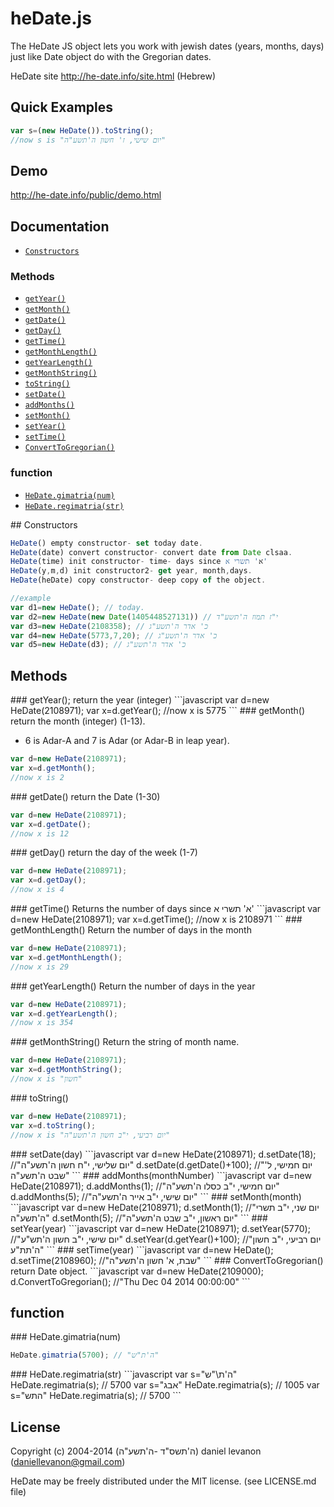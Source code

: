 # heDate.js

The HeDate JS object lets you work with jewish dates (years, months, days) just like Date object do with the Gregorian dates.

HeDate site http://he-date.info/site.html (Hebrew)

## Quick Examples

```javascript
var s=(new HeDate()).toString();
//now s is "יום שישי, ז' חשון ה'תשע"ה"
 ```
## Demo

http://he-date.info/public/demo.html
 

## Documentation

* [`Constructors`](#Constructors)

### Methods
* [`getYear()`](#getYear)
* [`getMonth()`](#getMonth)
* [`getDate()`](#getDate)
* [`getDay()`](#getDay)
* [`getTime()`](#getTime)
* [`getMonthLength()`](#getMonthLength)
* [`getYearLength()`](#getYearLength)
* [`getMonthString()`](#getMonthString)
* [`toString()`](#toString)
* [`setDate()`](#setDate)
* [`addMonths()`](#addMonths)
* [`setMonth()`](#setMonths)
* [`setYear()`](#setYear)
* [`setTime()`](#setTime)
* [`ConvertToGregorian()`](#ConvertToGregorian)

### function
* [`HeDate.gimatria(num)`](#HeDate.gimatria(num))
* [`HeDate.regimatria(str)`](#HeDate.regimatria(str))

<a name="Constructors" />
## Constructors

```javascript
HeDate() empty constructor- set today date.
HeDate(date) convert constructor- convert date from Date clsaa.
HeDate(time) init constructor- time- days since א' תשרי א'
HeDate(y,m,d) init constructor2- get year, month,days.
HeDate(heDate) copy constructor- deep copy of the object.

//example 
var d1=new HeDate(); // today.
var d2=new HeDate(new Date(1405448527131)) // י"ז תמוז ה'תשע"ד
var d3=new HeDate(2108358); // כ' אדר ה'תשע"ג
var d4=new HeDate(5773,7,20); // כ' אדר ה'תשע"ג
var d5=new HeDate(d3); // כ' אדר ה'תשע"ג

```

## Methods

<a name="getYear" />
### getYear();
return the year (integer)
```javascript
var d=new HeDate(2108971);
var x=d.getYear();
//now x is 5775
 ```

<a name="getMonth" />
### getMonth()
return the month (integer) (1-13).

* 6 is Adar-A and 7 is Adar (or Adar-B in leap year).

```javascript
var d=new HeDate(2108971);
var x=d.getMonth();
//now x is 2
 ```

<a name="getDate" />
### getDate()
return the Date (1-30)

```javascript
var d=new HeDate(2108971);
var x=d.getDate();
//now x is 12
 ```

<a name="getDay" />
### getDay()
return the day of the week (1-7)

```javascript
var d=new HeDate(2108971);
var x=d.getDay();
//now x is 4
 ```

<a name="getTime" />
### getTime()
Returns the number of days since  א' תשרי א'
```javascript
var d=new HeDate(2108971);
var x=d.getTime();
//now x is 2108971
 ```

<a name="getMonthLength" />
### getMonthLength()
Return the number of days in the month 

```javascript
var d=new HeDate(2108971);
var x=d.getMonthLength();
//now x is 29
 ```

<a name="getYearLength" />
### getYearLength()
Return the number of days in the year

```javascript
var d=new HeDate(2108971);
var x=d.getYearLength();
//now x is 354
 ```

<a name="getMonthString" />
### getMonthString()
Return the string of month name.

```javascript
var d=new HeDate(2108971);
var x=d.getMonthString();
//now x is "חשון"
 ```

<a name="toString" />
### toString()

```javascript
var d=new HeDate(2108971);
var x=d.toString();
//now x is "יום רביעי, י"ב חשון ה'תשע"ה"
 ```

<a name="setDate" />
### setDate(day)
```javascript
var d=new HeDate(2108971);
d.setDate(18); //"יום שלישי, י"ח חשון ה'תשע"ה"
d.setDate(d.getDate()+100); //"יום חמישי, ל' שבט ה'תשע"ה"
 ```

<a name="addMonths" />
### addMonths(monthNumber)
```javascript
var d=new HeDate(2108971);
d.addMonths(1); //"יום חמישי, י"ב כסלו ה'תשע"ה"
d.addMonths(5); //"יום שישי, י"ב אייר ה'תשע"ה" 
 ```

<a name="setMonth" />
### setMonth(month)
```javascript
var d=new HeDate(2108971);
d.setMonth(1); //"יום שני, י"ב תשרי ה'תשע"ה"
d.setMonth(5); //"יום ראשון, י"ב שבט ה'תשע"ה"
 ```

<a name="setYear" />
### setYear(year)
```javascript
var d=new HeDate(2108971);
d.setYear(5770); //"יום שישי, י"ב חשון ה'תש"ע"
d.setYear(d.getYear()+100); //"יום רביעי, י"ב חשון ה'תת"ע"
 ```

<a name="setTime" />
### setTime(year)
```javascript
var d=new HeDate();
d.setTime(2108960); //"שבת, א' חשון ה'תשע"ה"
 ```

<a name="ConvertToGregorian" />
### ConvertToGregorian()
return Date object.
```javascript
var d=new HeDate(2109000);
d.ConvertToGregorian(); //"Thu Dec 04 2014 00:00:00"
 ```

## function

<a name="HeDate.gimatria(num)" />
### HeDate.gimatria(num)

```javascript
HeDate.gimatria(5700); // "ה'ת"ש"
 ```

<a name="HeDate.regimatria(str)" />
### HeDate.regimatria(str)
```javascript
var s="ה'ת\"ש"
HeDate.regimatria(s); // 5700
var s="אבג"
HeDate.regimatria(s); // 1005
var s="התש"
HeDate.regimatria(s); // 5700
 ```


## License
 
Copyright (c) 2004-2014 (ה'תשס"ד -ה'תשע"ה) daniel levanon (daniellevanon@gmail.com)

HeDate may be freely distributed under the MIT license. (see LICENSE.md file)
 